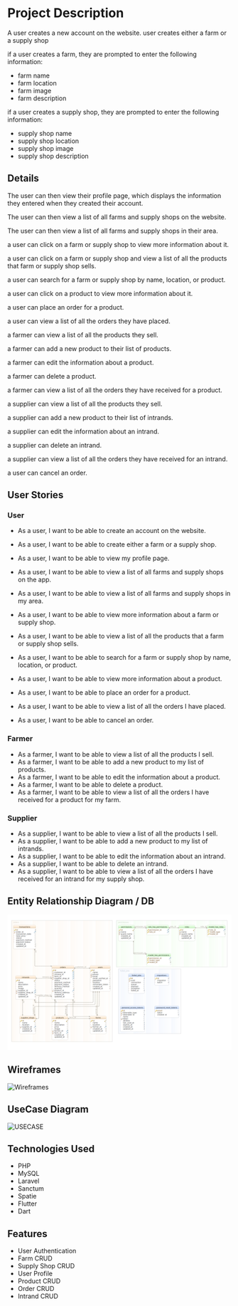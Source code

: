 # Project Description

A user creates a new account on the website.
user creates either a farm or a supply shop

if a user creates a farm, they are prompted to enter the following information:

- farm name
- farm location
- farm image
- farm description

if a user creates a supply shop, they are prompted to enter the following information:

- supply shop name
- supply shop location
- supply shop image
- supply shop description

## Details

The user can then view their profile page, which displays the information they entered when they created their account.

The user can then view a list of all farms and supply shops on the website.

The user can then view a list of all farms and supply shops in their area.

a user can click on a farm or supply shop to view more information about it.

a user can click on a farm or supply shop and view a list of all the products that farm or supply shop sells.

a user can search for a farm or supply shop by name, location, or product.

a user can click on a product to view more information about it.

a user can place an order for a product.

a user can view a list of all the orders they have placed.

a farmer can view a list of all the products they sell.

a farmer can add a new product to their list of products.

a farmer can edit the information about a product.

a farmer can delete a product.

a farmer can view a list of all the orders they have received for a product.

a supplier can view a list of all the products they sell.

a supplier can add a new product to their list of intrands.

a supplier can edit the information about an intrand.

a supplier can delete an intrand.

a supplier can view a list of all the orders they have received for an intrand.

a user can cancel an order.

## User Stories

### User

- As a user, I want to be able to create an account on the website.

- As a user, I want to be able to create either a farm or a supply shop.

- As a user, I want to be able to view my profile page.

- As a user, I want to be able to view a list of all farms and supply shops on the app.

- As a user, I want to be able to view a list of all farms and supply shops in my area.
- As a user, I want to be able to view more information about a farm or supply shop.
- As a user, I want to be able to view a list of all the products that a farm or supply shop sells.
- As a user, I want to be able to search for a farm or supply shop by name, location, or product.
- As a user, I want to be able to view more information about a product.
- As a user, I want to be able to place an order for a product.
- As a user, I want to be able to view a list of all the orders I have placed.
- As a user, I want to be able to cancel an order.

### Farmer

- As a farmer, I want to be able to view a list of all the products I sell.
- As a farmer, I want to be able to add a new product to my list of products.
- As a farmer, I want to be able to edit the information about a product.
- As a farmer, I want to be able to delete a product.
- As a farmer, I want to be able to view a list of all the orders I have received for a product for my farm.

### Supplier

- As a supplier, I want to be able to view a list of all the products I sell.
- As a supplier, I want to be able to add a new product to my list of intrands.
- As a supplier, I want to be able to edit the information about an intrand.
- As a supplier, I want to be able to delete an intrand.
- As a supplier, I want to be able to view a list of all the orders I have received for an intrand for my supply shop.

<!-- convert above to markdown -->

## Entity Relationship Diagram / DB

![ERD](https://github.com/andrew21-mch/farmtome_api/blob/main/public/farm_to_me.png)

## Wireframes

![Wireframes](https://somwthing.com)

## UseCase Diagram

![USECASE](https://somwthing.com)

## Technologies Used

- PHP
- MySQL
- Laravel
- Sanctum
- Spatie
- Flutter
- Dart

## Features

- User Authentication
- Farm CRUD
- Supply Shop CRUD
- User Profile
- Product CRUD
- Order CRUD
- Intrand CRUD
